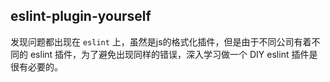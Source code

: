 ## eslint-plugin-yourself

发现问题都出现在 `eslint` 上，虽然是js的格式化插件，但是由于不同公司有着不同的 eslint 插件，为了避免出现同样的错误，深入学习做一个 DIY eslint 插件是很有必要的。
